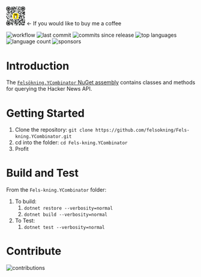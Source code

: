 <img src="./images/bmc_qr.png"  width=10% height=10% alt="Buy Me a Coffee!">  &larr; If you would like to buy me a coffee

![workflow](https://img.shields.io/github/actions/workflow/status/felsokning/Fels-kning.YCombinator/build-and-publish-to-nuget.yaml) ![last commit](https://img.shields.io/github/last-commit/felsokning/Fels-kning.YCombinator) ![commits since release](https://img.shields.io/github/commits-since/felsokning/Fels-kning.YCombinator/latest.svg) ![top languages](https://img.shields.io/github/languages/top/felsokning/Fels-kning.YCombinator) ![language count](https://img.shields.io/github/languages/count/felsokning/Fels-kning.YCombinator) ![sponsors](https://img.shields.io/github/sponsors/felsokning)

# Introduction 
The [`Felsökning.YCombinator` NuGet assembly](https://www.nuget.org/packages/Fels%C3%B6kning.YCombinator) contains classes and methods for querying the Hacker News API. 

# Getting Started
1.  Clone the repository: `git clone https://github.com/felsokning/Fels-kning.YCombinator.git`
2.  cd into the folder: `cd Fels-kning.YCombinator`
3.  Profit

# Build and Test
From the `Fels-kning.YCombinator` folder: 

1.  To build:
    1. `dotnet restore --verbosity=normal`
    2. `dotnet build --verbosity=normal`
2.  To Test:
    1. `dotnet test --verbosity=normal`


# Contribute
![contributions](https://img.shields.io/badge/contributions-welcome-green)